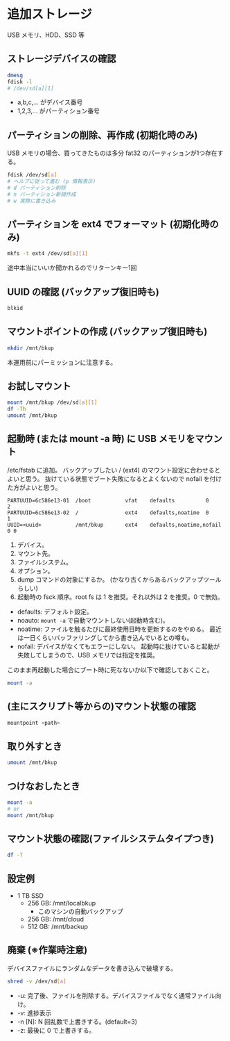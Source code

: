 # 追加ストレージ

USB メモリ、HDD、SSD 等

## ストレージデバイスの確認

```sh
dmesg
fdisk -l
# /dev/sd[a][1]
```

* a,b,c,... がデバイス番号
* 1,2,3,... がパーティション番号

## パーティションの削除、再作成 (初期化時のみ)

USB メモリの場合、買ってきたものは多分 fat32 のパーティションが1つ存在する。

```sh
fdisk /dev/sd[a]
# ヘルプに従って進む (p 情報表示)
# d パーティション削除
# n パーティション新規作成
# w 実際に書き込み
```

## パーティションを ext4 でフォーマット (初期化時のみ)

```sh
mkfs -t ext4 /dev/sd[a][1]
```

途中本当にいいか聞かれるのでリターンキー1回

## UUID の確認 (バックアップ復旧時も)

```sh
blkid
```

## マウントポイントの作成 (バックアップ復旧時も)

```sh
mkdir /mnt/bkup
```

本運用前にパーミッションに注意する。

## お試しマウント

```sh
mount /mnt/bkup /dev/sd[a][1]
df -Th
umount /mnt/bkup
```

## 起動時 (または mount -a 時) に USB メモリをマウント

/etc/fstab に追加。
バックアップしたい / (ext4) のマウント設定に合わせるとよいと思う。
抜けている状態でブート失敗になるとよくないので nofail を付けた方がよいと思う。

```text
PARTUUID=6c586e13-01  /boot           vfat    defaults          0       2
PARTUUID=6c586e13-02  /               ext4    defaults,noatime  0       1
UUID=<uuid>           /mnt/bkup       ext4    defaults,noatime,nofail 0 0
```

1. デバイス。
1. マウント先。
1. ファイルシステム。
1. オプション。
1. dump コマンドの対象にするか。 (かなり古くからあるバックアップツールらしい)
1. 起動時の fsck 順序。root fs は 1 を推奨。それ以外は 2 を推奨。0 で無効。

* defaults: デフォルト設定。
* noauto: `mount -a` で自動マウントしない(起動時含む)。
* noatime: ファイルを触るたびに最終使用日時を更新するのをやめる。
  最近は一日くらいバッファリングしてから書き込んでいるとの噂も。
* nofail: デバイスがなくてもエラーにしない。
起動時に抜けていると起動が失敗してしまうので、USB メモリでは指定を推奨。

このまま再起動した場合にブート時に死なないか以下で確認しておくこと。

```sh
mount -a
```

## (主にスクリプト等からの)マウント状態の確認

```sh
mountpoint <path>
```

## 取り外すとき

```sh
umount /mnt/bkup
```

## つけなおしたとき

```sh
mount -a
# or
mount /mnt/bkup
```

## マウント状態の確認(ファイルシステムタイプつき)

```sh
df -T
```

## 設定例

* 1 TB SSD
  * 256 GB: /mnt/localbkup
    * このマシンの自動バックアップ
  * 256 GB: /mnt/cloud
  * 512 GB: /mnt/backup

## 廃棄 (※作業時注意)

デバイスファイルにランダムなデータを書き込んで破壊する。

```sh
shred -v /dev/sd[a]
```

* -u: 完了後、ファイルを削除する。デバイスファイルでなく通常ファイル向け。
* -v: 進捗表示
* -n [N]: N 回乱数で上書きする。(default=3)
* -z: 最後に 0 で上書きする。
